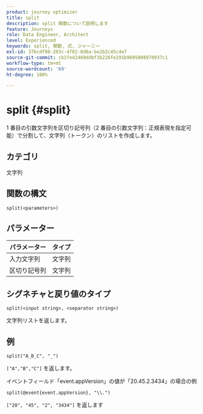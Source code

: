 ```yaml
---
product: journey optimizer
title: split
description: split 関数について説明します
feature: Journeys
role: Data Engineer, Architect
level: Experienced
keywords: split, 関数, 式, ジャーニー
exl-id: 37bcdf98-203c-4f82-8d8a-be2b2c45c4e7
source-git-commit: cb1fed2460ddbf3b226fe191b9695008970937c1
workflow-type: tm+mt
source-wordcount: '69'
ht-degree: 100%

---
```


# split {#split}

1 番目の引数文字列を区切り記号列（2 番目の引数文字列：正規表現を指定可能）で分割して、文字列（トークン）のリストを作成します。

## カテゴリ

文字列

## 関数の構文

`split(<parameters>)`

## パラメーター

| パラメーター | タイプ |
|-----------|------------------|
| 入力文字列 | 文字列 |
| 区切り記号列 | 文字列 |

## シグネチャと戻り値のタイプ

`split(<input string>, <separator string>)`

文字列リストを返します。

## 例

`split("A_B_C", "_")`

`["A","B","C"]` を返します。

イベントフィールド「event.appVersion」の値が「20.45.2.3434」の場合の例

`split(@event{event.appVersion}, "\\.")`

`["20", "45", "2", "3434"]` を返します
